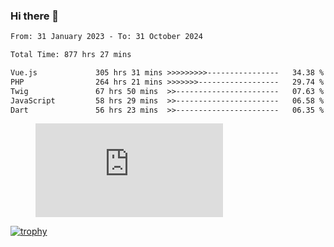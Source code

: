 ### Hi there 👋
<!--START_SECTION:waka-->

```txt
From: 31 January 2023 - To: 31 October 2024

Total Time: 877 hrs 27 mins

Vue.js             305 hrs 31 mins >>>>>>>>>----------------   34.38 %
PHP                264 hrs 21 mins >>>>>>>------------------   29.74 %
Twig               67 hrs 50 mins  >>-----------------------   07.63 %
JavaScript         58 hrs 29 mins  >>-----------------------   06.58 %
Dart               56 hrs 23 mins  >>-----------------------   06.35 %
```

<!--END_SECTION:waka-->
<!-- 
- 🔭 I’m currently working on ...
- 🌱 I’m currently learning ...
- 👯 I’m looking to collaborate on ...
- 🤔 I’m looking for help with ...
- 💬 Ask me about ...
- 📫 How to reach me: ...
- 😄 Pronouns: ...
- ⚡ Fun fact: ... -->


<figure><embed src="https://wakatime.com/share/@jakihanif/43c5af78-a69f-4ced-8cfc-b0822aa9be8f.svg"></embed></figure>

[![trophy](https://github-profile-trophy.vercel.app/?username=jakihanif23&rank=-A,-A)](https://github.com/jakihanif23)
